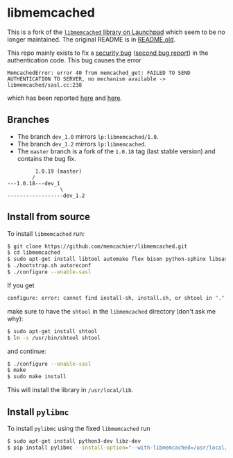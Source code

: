# libmemcached

This is a fork of the
[`libmemcached` library on Launchpad](https://launchpad.net/libmemcached) which
seem to be no longer maintained. The original README is in
[README.old](https://github.com/memcachier/libmemcached/blob/master/README.old).

This repo mainly exists to fix a
[security bug](https://bugs.launchpad.net/libmemcached/+bug/1381160)
([second bug report](https://bugs.launchpad.net/ubuntu/+source/libmemcached/+bug/1573594))
in the authentication code. This bug causes the error

```
MemcachedError: error 40 from memcached_get: FAILED TO SEND AUTHENTICATION TO SERVER, no mechanism available -> libmemcached/sasl.cc:238
```

which has been reported [here](https://github.com/heroku/heroku-buildpack-python/issues/201)
and [here](https://github.com/mozilla/standup/issues/334).

## Branches

* The branch `dev_1.0` mirrors `lp:libmemcached/1.0`.
* The branch `dev_1.2` mirrors `lp:libmemcached`.
* The `master` branch is a fork of the `1.0.18` tag (last stable version) and
  contains the bug fix.

```
         1.0.19 (master)
        /
---1.0.18---dev_1
                 \
------------------dev_1.2
```

## Install from source

To install `libmemcached` run:

```bash
$ git clone https://github.com/memcachier/libmemcached.git
$ cd libmemcached
$ sudo apt-get install libtool automake flex bison python-sphinx libsasl2-dev
$ ./bootstrap.sh autoreconf
$ ./configure --enable-sasl
```

If you get

```bash
configure: error: cannot find install-sh, install.sh, or shtool in "." "./.." "./../.."
```

make sure to have the `shtool` in the `libmemcached` directory (don't ask me why):

```bash
$ sudo apt-get install shtool
$ ln -s /usr/bin/shtool shtool
```

and continue:

```bash
$ ./configure --enable-sasl
$ make
$ sudo make install
```

This will install the library in `/usr/local/lib`.

## Install `pylibmc`

To install `pylibmc` using the fixed `libmemcached` run

```bash
$ sudo apt-get install python3-dev libz-dev
$ pip install pylibmc --install-option="--with-libmemcached=/usr/local/lib"
```
